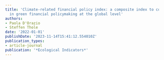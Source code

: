 ```yaml
---
title: 'Climate-related financial policy index: a composite index to compare the engagement
  in green financial policymaking at the global level'
authors:
- Paola D'Orazio
- Steffen Thole
date: '2022-01-01'
publishDate: '2023-11-14T15:41:12.554010Z'
publication_types:
- article-journal
publication: '*Ecological Indicators*'
---
```


